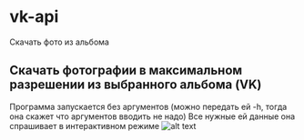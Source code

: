 # vk-api
Скачать фото из альбома

## Скачать фотографии в максимальном разрешении из выбранного альбома (VK)

Программа запускается без аргументов (можно передать ей -h, тогда она скажет что аргументов вводить не надо)
Все нужные ей данные она спрашивает в интерактивном режиме
![alt text](https://github.com/Nikit0s/vk-api/api-example.png "Example")